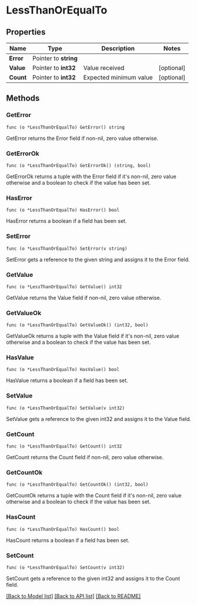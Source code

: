 # LessThanOrEqualTo

## Properties

Name | Type | Description | Notes
------------ | ------------- | ------------- | -------------
**Error** | Pointer to **string** |  | 
**Value** | Pointer to **int32** | Value received | [optional] 
**Count** | Pointer to **int32** | Expected minimum value | [optional] 

## Methods

### GetError

`func (o *LessThanOrEqualTo) GetError() string`

GetError returns the Error field if non-nil, zero value otherwise.

### GetErrorOk

`func (o *LessThanOrEqualTo) GetErrorOk() (string, bool)`

GetErrorOk returns a tuple with the Error field if it's non-nil, zero value otherwise
and a boolean to check if the value has been set.

### HasError

`func (o *LessThanOrEqualTo) HasError() bool`

HasError returns a boolean if a field has been set.

### SetError

`func (o *LessThanOrEqualTo) SetError(v string)`

SetError gets a reference to the given string and assigns it to the Error field.

### GetValue

`func (o *LessThanOrEqualTo) GetValue() int32`

GetValue returns the Value field if non-nil, zero value otherwise.

### GetValueOk

`func (o *LessThanOrEqualTo) GetValueOk() (int32, bool)`

GetValueOk returns a tuple with the Value field if it's non-nil, zero value otherwise
and a boolean to check if the value has been set.

### HasValue

`func (o *LessThanOrEqualTo) HasValue() bool`

HasValue returns a boolean if a field has been set.

### SetValue

`func (o *LessThanOrEqualTo) SetValue(v int32)`

SetValue gets a reference to the given int32 and assigns it to the Value field.

### GetCount

`func (o *LessThanOrEqualTo) GetCount() int32`

GetCount returns the Count field if non-nil, zero value otherwise.

### GetCountOk

`func (o *LessThanOrEqualTo) GetCountOk() (int32, bool)`

GetCountOk returns a tuple with the Count field if it's non-nil, zero value otherwise
and a boolean to check if the value has been set.

### HasCount

`func (o *LessThanOrEqualTo) HasCount() bool`

HasCount returns a boolean if a field has been set.

### SetCount

`func (o *LessThanOrEqualTo) SetCount(v int32)`

SetCount gets a reference to the given int32 and assigns it to the Count field.


[[Back to Model list]](../README.md#documentation-for-models) [[Back to API list]](../README.md#documentation-for-api-endpoints) [[Back to README]](../README.md)


